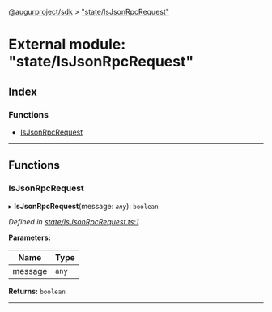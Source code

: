 [@augurproject/sdk](../README.md) > ["state/IsJsonRpcRequest"](../modules/_state_isjsonrpcrequest_.md)

# External module: "state/IsJsonRpcRequest"

## Index

### Functions

* [IsJsonRpcRequest](_state_isjsonrpcrequest_.md#isjsonrpcrequest)

---

## Functions

<a id="isjsonrpcrequest"></a>

###  IsJsonRpcRequest

▸ **IsJsonRpcRequest**(message: *`any`*): `boolean`

*Defined in [state/IsJsonRpcRequest.ts:1](https://github.com/AugurProject/augur/blob/1991ef64ef/packages/augur-sdk/src/state/IsJsonRpcRequest.ts#L1)*

**Parameters:**

| Name | Type |
| ------ | ------ |
| message | `any` |

**Returns:** `boolean`

___

